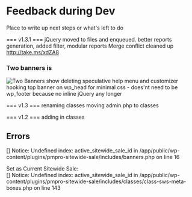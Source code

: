 # Feedback during Dev

Place to write up next steps or what's left to do


=== v1.3.1 ===
jQuery moved to files and enqueued.
better reports generation, added filter, modular reports
Merge conflict cleaned up
http://take.ms/xdZA8
### Two banners is
![Two Banners show](https://monosnap.com/image/9vY49q80NYG8Z5et9nJs58wKRn1Tfs.png)
deleting speculative help menu and customizer
hooking top banner on wp_head for minimal css - does'nt need to be 
wp_footer because no inline jQuery any longer 

=== v1.3 ===
renaming classes
moving admin.php to classes

=== v1.2 ===
adding in classes


## Errors
[] Notice: Undefined index: active_sitewide_sale_id in /app/public/wp-content/plugins/pmpro-sitewide-sale/includes/banners.php on line 16

Set as Current Sitewide Sale:	
[] Notice: Undefined index: active_sitewide_sale_id in /app/public/wp-content/plugins/pmpro-sitewide-sale/includes/classes/class-sws-meta-boxes.php on line 143
